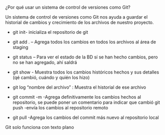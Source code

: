 ¿Por qué usar un sistema de control de versiones como Git?

Un sistema de control de versiones como Git nos ayuda a guardar el historial de cambios y crecimiento de los archivos de nuestro proyecto.

- git init- inicializa el repositorio de git
- git add . – Agrega todos los cambios en todos los archivos al área de staging
- git status – Para ver el estado de la BD sí se han hecho cambios, pero no se han agregado, ahí saldrá
- git show - Muestra todos los cambios históricos hechos y sus detalles (qé cambió, cuándo y quién los hizo)
- git log “nombre del archivo” : Muestra el historial de ese archivo

- git commit -m -Agrega definitivamente los cambios hechos al repositorio, se puede poner un comentario para indicar que cambió
git push -envía los cambios al repositorio remoto
- git pull -Agrega los cambios del commit más nuevo al repositorio local

Git solo funciona con texto plano

